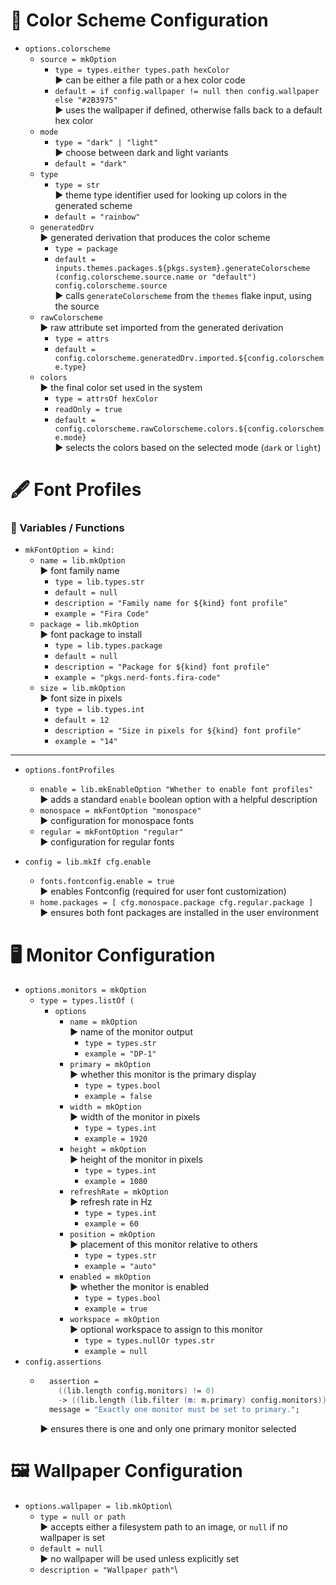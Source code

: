 # 🎨 Color Scheme Configuration

+ `options.colorscheme`
    + `source = mkOption`
        + `type = types.either types.path hexColor`\
        ▶️ can be either a file path or a hex color code  
        + `default = if config.wallpaper != null then config.wallpaper else "#2B3975"`\
        ▶️ uses the wallpaper if defined, otherwise falls back to a default hex color
    + `mode`
      + `type = "dark" | "light"`\
      ▶️ choose between dark and light variants  
      + `default = "dark"`
    + `type`
        + `type = str`  
        ▶️ theme type identifier used for looking up colors in the generated scheme  
        + `default = "rainbow"`
    + `generatedDrv`\
    ▶️ generated derivation that produces the color scheme  
        + `type = package`  
        + `default = inputs.themes.packages.${pkgs.system}.generateColorscheme (config.colorscheme.source.name or "default") config.colorscheme.source
`\
        ▶️ calls `generateColorscheme` from the `themes` flake input, using the source
    + `rawColorscheme`\
    ▶️ raw attribute set imported from the generated derivation  
        + `type = attrs`  
        + `default = config.colorscheme.generatedDrv.imported.${config.colorscheme.type}`
    + `colors`\
    ▶️ the final color set used in the system  
        + `type = attrsOf hexColor`  
        + `readOnly = true`  
        + `default = config.colorscheme.rawColorscheme.colors.${config.colorscheme.mode}`\
        ▶️ selects the colors based on the selected mode (`dark` or `light`)

# 🖋️ Font Profiles

### 🔹 Variables / Functions

+ `mkFontOption = kind:`
    + `name = lib.mkOption`\
    ▶️ font family name
        + `type = lib.types.str`
        + `default = null`
        + `description = "Family name for ${kind} font profile"`
        + `example = "Fira Code"`
    + `package = lib.mkOption`\
    ▶️ font package to install 
        + `type = lib.types.package`
        + `default = null`
        + `description = "Package for ${kind} font profile"`
        + `example = "pkgs.nerd-fonts.fira-code"`
    + `size = lib.mkOption`\
    ▶️ font size in pixels
        + `type = lib.types.int`
        + `default = 12`
        + `description = "Size in pixels for ${kind} font profile"`
        + `example = "14"`

---

+ `options.fontProfiles`
    + `enable = lib.mkEnableOption "Whether to enable font profiles"`\
    ▶️ adds a standard `enable` boolean option with a helpful description
    + `monospace = mkFontOption "monospace"`\
    ▶️ configuration for monospace fonts
    + `regular = mkFontOption "regular"`\
    ▶️ configuration for regular fonts

+ `config = lib.mkIf cfg.enable`
    + `fonts.fontconfig.enable = true`\
    ▶️ enables Fontconfig (required for user font customization)
    + `home.packages = [ cfg.monospace.package cfg.regular.package ]`\
    ▶️ ensures both font packages are installed in the user environment

# 🖥️ Monitor Configuration

+ `options.monitors = mkOption`
    + `type = types.listOf (`
        + `options`
            + `name = mkOption`\
            ▶️ name of the monitor output
                + `type = types.str`  
                + `example = "DP-1"`
            + `primary = mkOption`\
            ▶️ whether this monitor is the primary display
                + `type = types.bool`  
                + `example = false`
            + `width = mkOption`\
            ▶️ width of the monitor in pixels
                + `type = types.int`  
                + `example = 1920`
            + `height = mkOption`\
            ▶️ height of the monitor in pixels
                + `type = types.int`  
                + `example = 1080`
            + `refreshRate = mkOption`\
            ▶️ refresh rate in Hz
                + `type = types.int`  
                + `example = 60`
            + `position = mkOption`\
            ▶️ placement of this monitor relative to others
                + `type = types.str`  
                + `example = "auto"`
            + `enabled = mkOption`\
            ▶️ whether the monitor is enabled
                + `type = types.bool`  
                + `example = true`
            + `workspace = mkOption`\
            ▶️ optional workspace to assign to this monitor
                + `type = types.nullOr types.str`  
                + `example = null`
+ `config.assertions`
    + ```nix
        assertion =
          ((lib.length config.monitors) != 0)
          -> ((lib.length (lib.filter (m: m.primary) config.monitors)) == 1);
        message = "Exactly one monitor must be set to primary.";
        ```
        ▶️ ensures there is one and only one primary monitor selected  

# 🖼️ Wallpaper Configuration

+ `options.wallpaper = lib.mkOption`\
    + `type = null or path`\
    ▶️ accepts either a filesystem path to an image, or `null` if no wallpaper is set
    + `default = null`\
    ▶️ no wallpaper will be used unless explicitly set
    + `description = "Wallpaper path"`\
